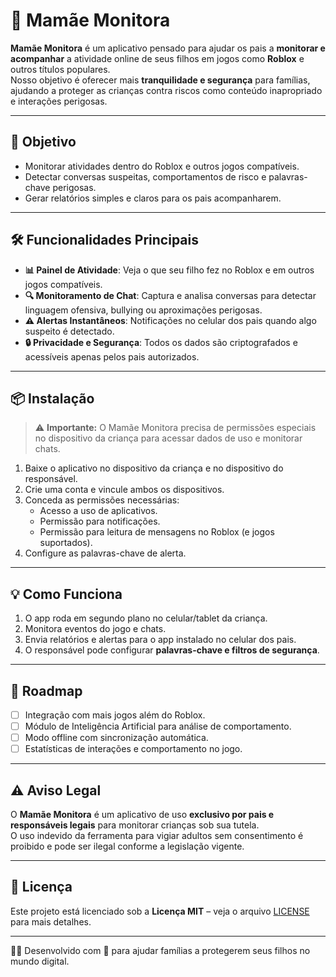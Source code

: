 # 📱 Mamãe Monitora

**Mamãe Monitora** é um aplicativo pensado para ajudar os pais a **monitorar e acompanhar** a atividade online de seus filhos em jogos como **Roblox** e outros títulos populares.  
Nosso objetivo é oferecer mais **tranquilidade e segurança** para famílias, ajudando a proteger as crianças contra riscos como conteúdo inapropriado e interações perigosas.

---

## 🎯 Objetivo

- Monitorar atividades dentro do Roblox e outros jogos compatíveis.
- Detectar conversas suspeitas, comportamentos de risco e palavras-chave perigosas.
- Gerar relatórios simples e claros para os pais acompanharem.

---

## 🛠 Funcionalidades Principais

- **📊 Painel de Atividade**: Veja o que seu filho fez no Roblox e em outros jogos compatíveis.
- **🔍 Monitoramento de Chat**: Captura e analisa conversas para detectar linguagem ofensiva, bullying ou aproximações perigosas.
- **⚠️ Alertas Instantâneos**: Notificações no celular dos pais quando algo suspeito é detectado.
- **🔒 Privacidade e Segurança**: Todos os dados são criptografados e acessíveis apenas pelos pais autorizados.

---

## 📦 Instalação

> ⚠ **Importante:** O Mamãe Monitora precisa de permissões especiais no dispositivo da criança para acessar dados de uso e monitorar chats.

1. Baixe o aplicativo no dispositivo da criança e no dispositivo do responsável.
2. Crie uma conta e vincule ambos os dispositivos.
3. Conceda as permissões necessárias:
   - Acesso a uso de aplicativos.
   - Permissão para notificações.
   - Permissão para leitura de mensagens no Roblox (e jogos suportados).
4. Configure as palavras-chave de alerta.

---

## 💡 Como Funciona

1. O app roda em segundo plano no celular/tablet da criança.
2. Monitora eventos do jogo e chats.
3. Envia relatórios e alertas para o app instalado no celular dos pais.
4. O responsável pode configurar **palavras-chave e filtros de segurança**.

---

## 🚀 Roadmap

- [ ] Integração com mais jogos além do Roblox.
- [ ] Módulo de Inteligência Artificial para análise de comportamento.
- [ ] Modo offline com sincronização automática.
- [ ] Estatísticas de interações e comportamento no jogo.

---

## ⚠️ Aviso Legal

O **Mamãe Monitora** é um aplicativo de uso **exclusivo por pais e responsáveis legais** para monitorar crianças sob sua tutela.  
O uso indevido da ferramenta para vigiar adultos sem consentimento é proibido e pode ser ilegal conforme a legislação vigente.

---

## 📄 Licença

Este projeto está licenciado sob a **Licença MIT** – veja o arquivo [LICENSE](LICENSE) para mais detalhes.

---

👩‍💻 Desenvolvido com 💖 para ajudar famílias a protegerem seus filhos no mundo digital.
